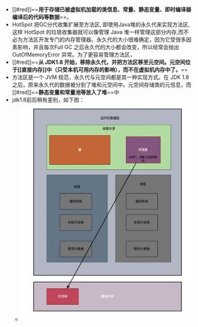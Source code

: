 - [[#red]]==**用于存储已被虚拟机加载的类信息、常量、静态变量、即时编译器编译后的代码等数据**==。
- HotSpot 把GC分代收集扩展至方法区, 即使用Java堆的永久代来实现方法区, 这样 HotSpot 的垃圾收集器就可以像管理 Java 堆一样管理这部分内存,而不必为方法区开发专门的内存管理器。永久代的大小很难确定，因为它受很多因素影响，并且每次Full GC 之后永久代的大小都会改变，所以经常会抛出 OutOfMemoryError 异常。为了更容易管理方法区，
- [[#red]]==**从 JDK1.8 开始，移除永久代，并把方法区移至元空间。元空间位于[[直接内存]]中（只受本机可用内存的影响），而不在虚拟机内存中了。**==
- 方法区是一个 JVM 规范，永久代与元空间都是其一种实现方式。在 JDK 1.8 之后，原来永久代的数据被分到了堆和元空间中。元空间存储类的元信息，而[[#red]]==**静态变量和常量池等放入了堆**==中
- jdk1.8前后稍有差别，如下图：
	- ![image.png](../assets/image_1684431565173_0.png)